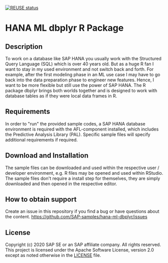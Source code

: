 [![REUSE status](https://api.reuse.software/badge/github.com/SAP-samples/hana-ml-dbplyr)](https://api.reuse.software/info/github.com/SAP-samples/hana-ml-dbplyr)

# HANA ML dbplyr R Package

## Description
To work on a database like SAP HANA you usually work with the Structured Query Language (SQL) which is over 40 years old. But as a huge R fan I want to stay in my used environment and not switch back and forth. For example, after the first modeling phase in an ML use case I may have to go back into the data preparation phase to engineer new features. Hence, I want to be more flexible but still use the power of SAP HANA. The R package dbplyr brings both worlds together and is designed to work with database tables as if they were local data frames in R.

## Requirements
In order to "run" the provided sample codes, a SAP HANA database environment is required with the AFL-component installed, which includes the Predictive Analysis Library (PAL). Specific sample files will specify additional requirements if required.

## Download and Installation
The sample files can be downloaded and used within the respective user / developer environment, e.g. R files may be opened and used within RStudio. The sample files don't require a install step for themselves, they are simply downloaded and then opened in the respective editor.

## How to obtain support

Create an issue in this repository if you find a bug or have questions about the content. 
https://github.com/SAP-samples/hana-ml-dbplyr/issues

## License
Copyright (c) 2020 SAP SE or an SAP affiliate company. All rights reserved. This project is licensed under the Apache Software License, version 2.0 except as noted otherwise in the [LICENSE](LICENSES/Apache-2.0.txt) file. 
